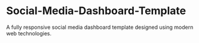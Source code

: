 # Social-Media-Dashboard-Template
A fully responsive social media dashboard template designed using modern web technologies. 
